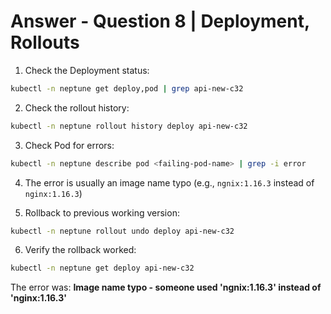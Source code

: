 # Answer - Question 8 | Deployment, Rollouts

1. Check the Deployment status:
```bash
kubectl -n neptune get deploy,pod | grep api-new-c32
```

2. Check the rollout history:
```bash
kubectl -n neptune rollout history deploy api-new-c32
```

3. Check Pod for errors:
```bash
kubectl -n neptune describe pod <failing-pod-name> | grep -i error
```

4. The error is usually an image name typo (e.g., `ngnix:1.16.3` instead of `nginx:1.16.3`)

5. Rollback to previous working version:
```bash
kubectl -n neptune rollout undo deploy api-new-c32
```

6. Verify the rollback worked:
```bash
kubectl -n neptune get deploy api-new-c32
```

The error was: **Image name typo - someone used 'ngnix:1.16.3' instead of 'nginx:1.16.3'**
